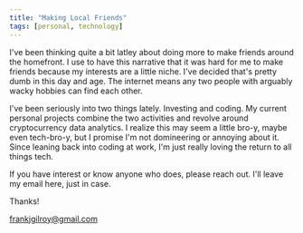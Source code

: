```yaml
---
title: "Making Local Friends"
tags: [personal, technology]
---
```


I've been thinking quite a bit latley about doing more to make friends around the homefront. I use to have this narrative that it was hard for me to make friends because my interests are a little niche. I've decided that's pretty dumb in this day and age. The internet means any two people with arguably wacky hobbies can find each other. 

I've been seriously into two things lately. Investing and coding. My current personal projects combine the two activities and revolve around cryptocurrency data analytics. I realize this may seem a little bro-y, maybe even tech-bro-y, but I promise I'm not domineering or annoying about it. Since leaning back into coding at work, I'm just really loving the return to all things tech. 

If you have interest or know anyone who does, please reach out. I'll leave my email here, just in case. 

Thanks!

[frankjgilroy@gmail.com](mailto:frankjgilroy@gmail.com)




